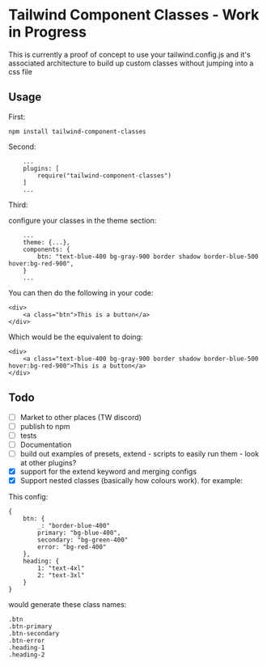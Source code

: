 # Tailwind Component Classes - Work in Progress

This is currently a proof of concept to use your tailwind.config.js and it's associated architecture to build up custom classes without jumping into a css file

## Usage

First:

```
npm install tailwind-component-classes
```

Second:

```
    ...
    plugins: [
        require("tailwind-component-classes")
    ]
    ...
```

Third:

configure your classes in the theme section:

```
    ...
    theme: {...},
    components: {
        btn: "text-blue-400 bg-gray-900 border shadow border-blue-500 hover:bg-red-900",
    }
    ...
```

You can then do the following in your code:

```
<div>
    <a class="btn">This is a button</a>
</div>
```

Which would be the equivalent to doing:

```
<div>
    <a class="text-blue-400 bg-gray-900 border shadow border-blue-500 hover:bg-red-900">This is a button</a>
</div>
```

## Todo

- [ ] Market to other places (TW discord)
- [ ] publish to npm
- [ ] tests
- [ ] Documentation
- [ ] build out examples of presets, extend - scripts to easily run them - look at other plugins?
- [x] support for the extend keyword and merging configs
- [x] Support nested classes (basically how colours work). for example:

This config:

```
{
    btn: {
        _: "border-blue-400"
        primary: "bg-blue-400",
        secondary: "bg-green-400"
        error: "bg-red-400"
    },
    heading: {
        1: "text-4xl"
        2: "text-3xl"
    }
}
```

would generate these class names:

```
.btn
.btn-primary
.btn-secondary
.btn-error
.heading-1
.heading-2
```
